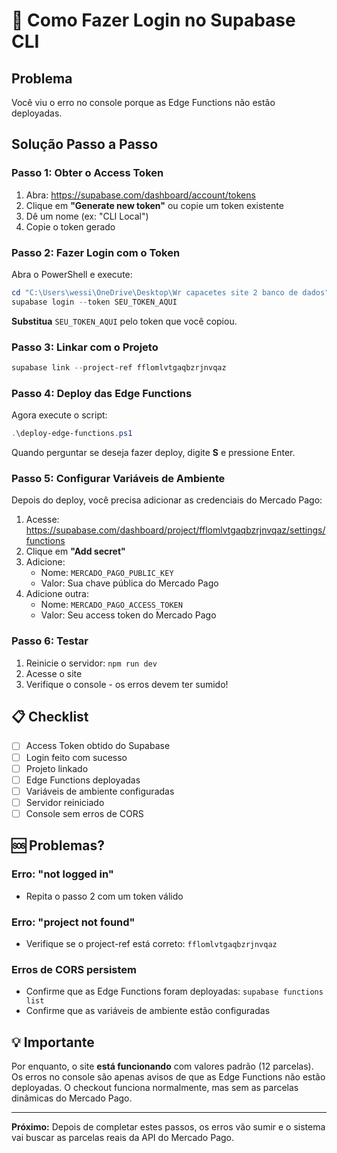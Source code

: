 # 🔐 Como Fazer Login no Supabase CLI

## Problema
Você viu o erro no console porque as Edge Functions não estão deployadas.

## Solução Passo a Passo

### Passo 1: Obter o Access Token

1. Abra: https://supabase.com/dashboard/account/tokens
2. Clique em **"Generate new token"** ou copie um token existente
3. Dê um nome (ex: "CLI Local")
4. Copie o token gerado

### Passo 2: Fazer Login com o Token

Abra o PowerShell e execute:

```powershell
cd "C:\Users\wessi\OneDrive\Desktop\Wr capacetes site 2 banco de dados"
supabase login --token SEU_TOKEN_AQUI
```

**Substitua** `SEU_TOKEN_AQUI` pelo token que você copiou.

### Passo 3: Linkar com o Projeto

```powershell
supabase link --project-ref fflomlvtgaqbzrjnvqaz
```

### Passo 4: Deploy das Edge Functions

Agora execute o script:

```powershell
.\deploy-edge-functions.ps1
```

Quando perguntar se deseja fazer deploy, digite **S** e pressione Enter.

### Passo 5: Configurar Variáveis de Ambiente

Depois do deploy, você precisa adicionar as credenciais do Mercado Pago:

1. Acesse: https://supabase.com/dashboard/project/fflomlvtgaqbzrjnvqaz/settings/functions
2. Clique em **"Add secret"**
3. Adicione:
   - Nome: `MERCADO_PAGO_PUBLIC_KEY`
   - Valor: Sua chave pública do Mercado Pago
4. Adicione outra:
   - Nome: `MERCADO_PAGO_ACCESS_TOKEN`
   - Valor: Seu access token do Mercado Pago

### Passo 6: Testar

1. Reinicie o servidor: `npm run dev`
2. Acesse o site
3. Verifique o console - os erros devem ter sumido!

## 📋 Checklist

- [ ] Access Token obtido do Supabase
- [ ] Login feito com sucesso
- [ ] Projeto linkado
- [ ] Edge Functions deployadas
- [ ] Variáveis de ambiente configuradas
- [ ] Servidor reiniciado
- [ ] Console sem erros de CORS

## 🆘 Problemas?

### Erro: "not logged in"
- Repita o passo 2 com um token válido

### Erro: "project not found"
- Verifique se o project-ref está correto: `fflomlvtgaqbzrjnvqaz`

### Erros de CORS persistem
- Confirme que as Edge Functions foram deployadas: `supabase functions list`
- Confirme que as variáveis de ambiente estão configuradas

## 💡 Importante

Por enquanto, o site **está funcionando** com valores padrão (12 parcelas). Os erros no console são apenas avisos de que as Edge Functions não estão deployadas. O checkout funciona normalmente, mas sem as parcelas dinâmicas do Mercado Pago.

---

**Próximo:** Depois de completar estes passos, os erros vão sumir e o sistema vai buscar as parcelas reais da API do Mercado Pago.

